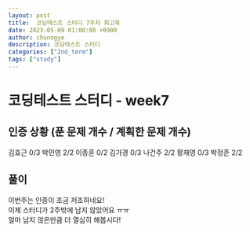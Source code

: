 ```yaml
---
layout: post
title:  코딩테스트 스터디 7주차 회고록
date: 2023-05-09 01:00:00 +0900
author: chunngye
description: 코딩테스트 스터디
categories: ["2nd_term"]
tags: ["study"]
---
```


# 코딩테스트 스터디 - week7


## 인증 상황 (푼 문제 개수 / 계획한 문제 개수)
김효근 0/3
박민영 2/2
이종훈 0/2
김가경 0/3
나건주 2/2
황재영 0/3
박정준 2/2
<br>

## 풀이 
이번주는 인증이 조금 저조하네요!<br>
이제 스터디가 2주밖에 남지 않았어요 ㅠㅠ<br>
얼마 남지 않은만큼 더 열심히 해봅시다!
